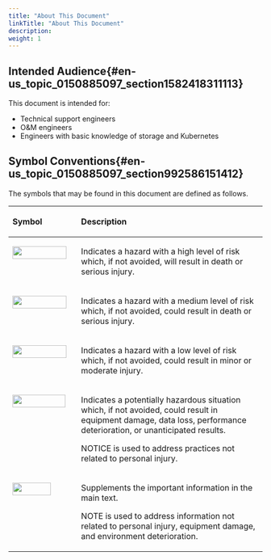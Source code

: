 ```yaml
---
title: "About This Document"
linkTitle: "About This Document"
description: 
weight: 1
---
```


## Intended Audience{#en-us_topic_0150885097_section1582418311113}

This document is intended for:

-   Technical support engineers
-   O&M engineers
-   Engineers with basic knowledge of storage and Kubernetes

## Symbol Conventions{#en-us_topic_0150885097_section992586151412}

The symbols that may be found in this document are defined as follows.

<a name="en-us_topic_0140239342_table1092583494419"></a>
<table><thead align="left"><tr id="en-us_topic_0140239342_row5925534194412"><th class="cellrowborder" valign="top" width="27%" id="mcps1.1.3.1.1"><p id="en-us_topic_0140239342_p392513413443"><a name="en-us_topic_0140239342_p392513413443"></a><a name="en-us_topic_0140239342_p392513413443"></a><strong id="en-us_topic_0140239342_b099931310109"><a name="en-us_topic_0140239342_b099931310109"></a><a name="en-us_topic_0140239342_b099931310109"></a>Symbol</strong></p>
</th>
<th class="cellrowborder" valign="top" width="73%" id="mcps1.1.3.1.2"><p id="en-us_topic_0140239342_p18925434144418"><a name="en-us_topic_0140239342_p18925434144418"></a><a name="en-us_topic_0140239342_p18925434144418"></a><strong id="en-us_topic_0140239342_b14948151521014"><a name="en-us_topic_0140239342_b14948151521014"></a><a name="en-us_topic_0140239342_b14948151521014"></a>Description</strong></p>
</th>
</tr>
</thead>
<tbody><tr id="en-us_topic_0140239342_row199251834104413"><td class="cellrowborder" valign="top" width="27%" headers="mcps1.1.3.1.1 "><p id="en-us_topic_0140239342_p10925173420449"><a name="en-us_topic_0140239342_p10925173420449"></a><a name="en-us_topic_0140239342_p10925173420449"></a><a name="en-us_topic_0140239342_image19925163414449"></a><a name="en-us_topic_0140239342_image19925163414449"></a><span><img class="" id="en-us_topic_0140239342_image19925163414449" height="25.199377000000002" width="106.7325" src="/css-docs/figures/en-us_image_0000001192017206.png"></span></p>
</td>
<td class="cellrowborder" valign="top" width="73%" headers="mcps1.1.3.1.2 "><p id="en-us_topic_0140239342_p1992520345443"><a name="en-us_topic_0140239342_p1992520345443"></a><a name="en-us_topic_0140239342_p1992520345443"></a>Indicates a hazard with a high level of risk which, if not avoided, will result in death or serious injury.</p>
</td>
</tr>
<tr id="en-us_topic_0140239342_row1892553411445"><td class="cellrowborder" valign="top" width="27%" headers="mcps1.1.3.1.1 "><p id="en-us_topic_0140239342_p10925173434418"><a name="en-us_topic_0140239342_p10925173434418"></a><a name="en-us_topic_0140239342_p10925173434418"></a><a name="en-us_topic_0140239342_image10925183419447"></a><a name="en-us_topic_0140239342_image10925183419447"></a><span><img class="" id="en-us_topic_0140239342_image10925183419447" height="25.199377000000002" width="106.7325" src="/css-docs/figures/en-us_image_0000001237377101.png"></span></p>
</td>
<td class="cellrowborder" valign="top" width="73%" headers="mcps1.1.3.1.2 "><p id="en-us_topic_0140239342_p09254345448"><a name="en-us_topic_0140239342_p09254345448"></a><a name="en-us_topic_0140239342_p09254345448"></a>Indicates a hazard with a medium level of risk which, if not avoided, could result in death or serious injury.</p>
</td>
</tr>
<tr id="en-us_topic_0140239342_row17925134134420"><td class="cellrowborder" valign="top" width="27%" headers="mcps1.1.3.1.1 "><p id="en-us_topic_0140239342_p209256341443"><a name="en-us_topic_0140239342_p209256341443"></a><a name="en-us_topic_0140239342_p209256341443"></a><a name="en-us_topic_0140239342_image3925834204416"></a><a name="en-us_topic_0140239342_image3925834204416"></a><span><img class="" id="en-us_topic_0140239342_image3925834204416" height="25.199377000000002" width="106.7325" src="/css-docs/figures/en-us_image_0000001236977133.png"></span></p>
</td>
<td class="cellrowborder" valign="top" width="73%" headers="mcps1.1.3.1.2 "><p id="en-us_topic_0140239342_p39258341443"><a name="en-us_topic_0140239342_p39258341443"></a><a name="en-us_topic_0140239342_p39258341443"></a>Indicates a hazard with a low level of risk which, if not avoided, could result in minor or moderate injury.</p>
</td>
</tr>
<tr id="en-us_topic_0140239342_row592583414414"><td class="cellrowborder" valign="top" width="27%" headers="mcps1.1.3.1.1 "><p id="en-us_topic_0140239342_p1292583414446"><a name="en-us_topic_0140239342_p1292583414446"></a><a name="en-us_topic_0140239342_p1292583414446"></a><a name="en-us_topic_0140239342_image392511343441"></a><a name="en-us_topic_0140239342_image392511343441"></a><span><img class="" id="en-us_topic_0140239342_image392511343441" height="25.199377000000002" width="104.73750000000001" src="/css-docs/figures/en-us_image_0000001192177174.png"></span></p>
</td>
<td class="cellrowborder" valign="top" width="73%" headers="mcps1.1.3.1.2 "><p id="en-us_topic_0140239342_p169258345447"><a name="en-us_topic_0140239342_p169258345447"></a><a name="en-us_topic_0140239342_p169258345447"></a>Indicates a potentially hazardous situation which, if not avoided, could result in equipment damage, data loss, performance deterioration, or unanticipated results.</p>
<p id="en-us_topic_0140239342_p9925193454410"><a name="en-us_topic_0140239342_p9925193454410"></a><a name="en-us_topic_0140239342_p9925193454410"></a>NOTICE is used to address practices not related to personal injury.</p>
</td>
</tr>
<tr id="en-us_topic_0140239342_row169251342440"><td class="cellrowborder" valign="top" width="27%" headers="mcps1.1.3.1.1 "><p id="en-us_topic_0140239342_p1192514346447"><a name="en-us_topic_0140239342_p1192514346447"></a><a name="en-us_topic_0140239342_p1192514346447"></a><a name="en-us_topic_0140239342_image18925234194414"></a><a name="en-us_topic_0140239342_image18925234194414"></a><span><img class="" id="en-us_topic_0140239342_image18925234194414" height="25.199377000000002" width="75.81" src="/css-docs/figures/en-us_image_0000001192337154.png"></span></p>
</td>
<td class="cellrowborder" valign="top" width="73%" headers="mcps1.1.3.1.2 "><p id="en-us_topic_0140239342_p1992511341444"><a name="en-us_topic_0140239342_p1992511341444"></a><a name="en-us_topic_0140239342_p1992511341444"></a>Supplements the important information in the main text.</p>
<p id="en-us_topic_0140239342_p9925434124419"><a name="en-us_topic_0140239342_p9925434124419"></a><a name="en-us_topic_0140239342_p9925434124419"></a>NOTE is used to address information not related to personal injury, equipment damage, and environment deterioration.</p>
</td>
</tr>
</tbody>
</table>
